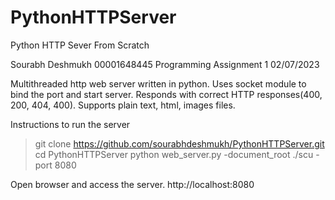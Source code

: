 # PythonHTTPServer
Python HTTP Sever From Scratch

Sourabh Deshmukh
00001648445
Programming Assignment 1
02/07/2023


Multithreaded http web server written in python.
Uses socket module to bind the port and start server.
Responds with correct HTTP responses(400, 200, 404, 400). Supports plain text, html, images files.

Instructions to run the server


> git clone https://github.com/sourabhdeshmukh/PythonHTTPServer.git
> cd PythonHTTPServer
> python web_server.py -document_root ./scu -port 8080

Open browser and access the server. http://localhost:8080
